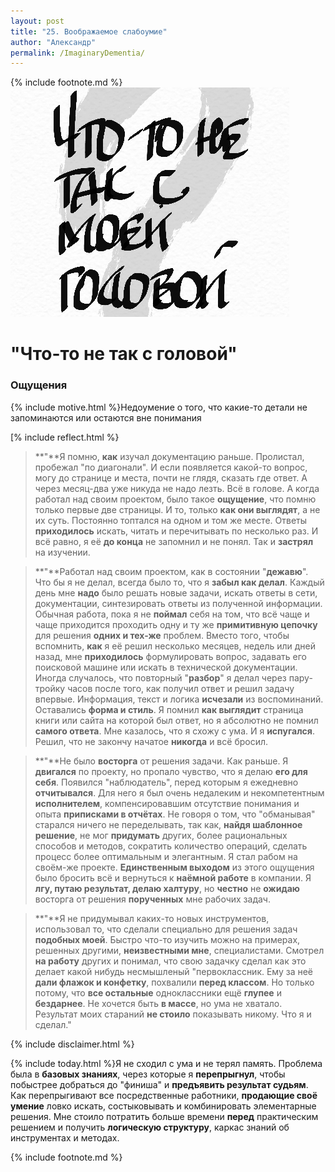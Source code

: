 ```yaml
---
layout: post
title: "25. Воображаемое слабоумие"
author: "Александр"
permalink: /ImaginaryDementia/
---
```

{% include footnote.md %}
!["Воображаемая деменция"](/_img/25.jpg)
# "Что-то не так с головой"

### Ощущения
{% include motive.html %}Недоумение о того, что какие-то детали не запоминаются или остаются вне понимания

[% include reflect.html %}
>**"**Я помню, **как** изучал документацию  раньше. Пролистал, пробежал "по диагонали". И если появляется какой-то вопрос, могу до странице и места, почти не глядя, сказать где ответ. А через месяц-два уже никуда не надо лезть. Всё в голове. А когда работал над своим проектом, было такое **ощущение**, что помню только первые две страницы. И то, только **как они выглядят**, а не их суть. Постоянно топтался на одном и том же месте. Ответы **приходилось** искать, читать и перечитывать по несколько раз. И всё равно, я её **до конца** не запомнил и не понял. Так и **застрял** на изучении.  

>**"**Работал над своим проектом, как в состоянии "**дежавю**". Что бы я не делал, всегда было то, что я **забыл как делал**. Каждый день мне **надо** было решать новые задачи, искать ответы в сети, документации, синтезировать ответы из полученной информации. Обычная работа, пока я не **поймал** себя на том, что всё чаще и чаще приходится проходить одну и ту же **примитивную цепочку** для решения **одних и тех-же** проблем. Вместо того, чтобы вспомнить, **как** я её решил несколько месяцев, недель или дней назад, мне **приходилось** формулировать вопрос, задавать его поисковой машине или искать в технической документации. Иногда случалось, что повторный "**разбор**" я делал через пару-тройку часов после того, как получил ответ и решил задачу впервые. Информация, текст и логика **исчезали** из воспоминаний. Оставались **форма и стиль**. Я помнил **как выглядит** страница книги или сайта на которой был ответ, но я абсолютно не помнил **самого ответа**. Мне казалось, что я схожу с ума. И я **испугался**. Решил, что не закончу начатое **никогда** и всё бросил.

>**"**Не было **восторга** от решения задачи. Как раньше. Я **двигался** по проекту, но пропало чувство, что я делаю **его для себя**. Появился "наблюдатель", перед которым я ежедневно **отчитывался**. Для него я был очень недалеким и некомпетентным **исполнителем**, компенсировавшим отсутствие понимания и опыта **приписками в отчётах**.  Не говоря о том, что "обманывая" старался ничего не переделывать, так как, **найдя шаблонное решение**, не мог **придумать** других, более рациональных способов и методов, сократить количество операций, сделать процесс более оптимальным и элегантным. Я стал рабом на своём-же проекте. **Единственным выходом** из этого ощущения было бросить всё и вернуться к **наёмной работе** в компании. Я **лгу, путаю результат, делаю халтуру**, но **честно** не **ожидаю** восторга от решения **порученных** мне рабочих задач. 

>**"**Я не придумывал каких-то новых инструментов, использовал то, что сделали специально для решения задач **подобных моей**. Быстро что-то изучить можно на примерах, решенных другими, **неизвестными мне**,  специалистами. Смотрел **на работу** других и понимал, что свою задачку сделал как это делает какой нибудь несмышленый "первоклассник. Ему за неё **дали флажок и конфетку**, похвалили **перед классом**. Но только потому, что **все остальные** одноклассники ещё **глупее** и **бездарнее**. Не хочется быть **в массе**, но ума не хватало. Результат моих стараний **не стоило** показывать никому. Что я и сделал."

{% include disclaimer.html %}

{% include today.html %}Я не сходил с ума и не терял память. Проблема была в **базовых знаниях**, через которые я **перепрыгнул**, чтобы побыстрее добраться до "финиша" и **предъявить результат судьям**. Как перепрыгивают все посредственные работники, **продающие своё умение** ловко искать, состыковывать и комбинировать элементарные решения. Мне стоило потратить больше времени **перед** практическим решением и получить **логическую структуру**, каркас знаний об инструментах и методах. 

{% include footnote.md %}
